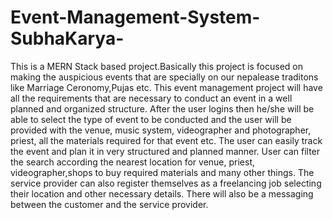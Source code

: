 ﻿# Event-Management-System-SubhaKarya-
<p>This is a MERN Stack based project.Basically this project is focused on making the auspicious events that are specially on our nepalease traditons like Marriage Ceronomy,Pujas etc.  This event management project will have all the requirements that are necessary to
conduct an event in a well planned and organized structure. After the user logins then
he/she will be able to select the type of event to be conducted and the user will be
provided with the venue, music system, videographer and photographer, priest, all the
materials required for that event etc. The user can easily track the event and plan it in
very structured and planned manner.
User can filter the search according the nearest location for venue, priest,
videographer,shops to buy required materials and many other things. The service
provider can also register themselves as a freelancing job selecting their location and
other necessary details. There will also be a messaging between the customer and the
service provider.</p>
